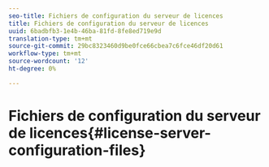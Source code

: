 ```yaml
---
seo-title: Fichiers de configuration du serveur de licences
title: Fichiers de configuration du serveur de licences
uuid: 6badbfb3-1e4b-46ba-81fd-8fe8ed719e9d
translation-type: tm+mt
source-git-commit: 29bc8323460d9be0fce66cbea7c6fce46df20d61
workflow-type: tm+mt
source-wordcount: '12'
ht-degree: 0%

---
```



# Fichiers de configuration du serveur de licences{#license-server-configuration-files}

